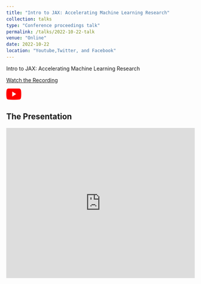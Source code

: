 ```yaml
---
title: "Intro to JAX: Accelerating Machine Learning Research"
collection: talks
type: "Conference proceedings talk"
permalink: /talks/2022-10-22-talk
venue: "Online"
date: 2022-10-22
location: "Youtube,Twitter, and Facebook"
---
```


Intro to JAX: Accelerating Machine Learning Research


[Watch the Recording](https://www.youtube.com/live/ajUDVZbZ4TI?si=mgrqxaD9fIsZmJPc)

<a href="https://www.youtube.com/live/ajUDVZbZ4TI?si=mgrqxaD9fIsZmJPc">
  <img src="https://raw.githubusercontent.com/Ruqyai/ruqyai.github.io/main/images/youtube.png" alt="YouTube" style="width: 40px; height: 30px;">
</a>

## The Presentation

<iframe src="https://docs.google.com/presentation/d/e/2PACX-1vSpZzXkmG_9JsOOoKDB3UHUxWjpTtdcGYk7T0WnL8uwkORV-GesjoOQJRTwYbjWBceTfxIu2tbZ2ppI/embed?start=false&loop=false&delayms=3000" frameborder="0" width="100%" height="400px" allowfullscreen="true" mozallowfullscreen="true" webkitallowfullscreen="true"></iframe>